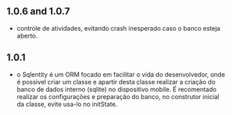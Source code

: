 ## 1.0.6 and 1.0.7
* controle de atividades, evitando crash inesperado caso o banco esteja aberto.

## 1.0.1
* o Sqlentity é um ORM focado em facilitar o vida do desenvolvedor, onde é possivel criar um classe e apartir desta classe realizar a criação do banco de dados interno (sqlite) no dispositivo mobile.
  É recomentado realizar os configurações e preparação do banco, no construtor inicial da classe, evite usa-lo no initState.
